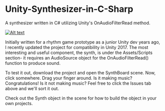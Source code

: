 # Unity-Synthesizer-in-C-Sharp
A synthesizer written in C# utilizing Unity's OnAudioFilterRead method.

[![Alt text](https://img.youtube.com/vi/JHRrez_RK4Q/0.jpg)](https://www.youtube.com/watch?v=JHRrez_RK4Q)

Initially written for a rhythm game prototype as a junior Unity dev years ago, I recently updated the project for compatibility in Unity 2017.
The most interesting and useful component, the synth, is under the Assets/Scripts section- it requires an AudioSource object for the OnAudioFilterRead() function to produce sound.

To test it out, download the project and open the SynthBoard scene. Now, click somewhere. Drag your finger around. Is it making music? Congratulations! Is it not making music? Feel free to click the Issues tab above and we'll sort it out.

Check out the Synth object in the scene for how to build the object in your own projects. 
